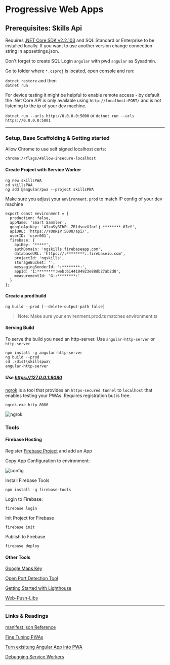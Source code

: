 # Progressive Web Apps

## Prerequisites: Skills Api

Requires [.NET Core SDK v2.2.103](https://dotnet.microsoft.com/download/thank-you/dotnet-sdk-2.2.103-windows-x64-installer) and SQL Standard or Enterprise to be installed locally. If you want to use another version change connection string in appsettings.json.

Don't forget to create SQL Login `angular` with pwd `angular` as Sysadmin.

Go to folder where `*.csproj` is located, open console and run:

`dotnet restore` and then  
`dotnet run`

For device testing it might be helpful to enable remote access - by default the .Net Core API is only available using `http://localhost:PORT/` and is not listening to the ip of your dev machine.

`dotnet run --urls http://0.0.0.0:5000` or
`dotnet run --urls https://0.0.0.0:5001`

---

### Setup, Base Scaffolding & Getting started

Allow Chrome to use self signed localhost certs:

```
chrome://flags/#allow-insecure-localhost
```

#### Create Project with Service Worker

```
ng new skillsPWA
cd skillsPWA
ng add @angular/pwa --project skillsPWA
```

Make sure you adjust your `environment.prod` to match IP config of your dev machine

```
export const environment = {
  production: false,
  appName: 'smart Sammler',
  googleApiKey: 'AIzaSyBIhPL-ZRldsuzXJoclj-********-0IeY',
  apiURL: 'https://YOURIP:5000/api/',
  userID: 'user001',
  firebase: {
    apiKey: '*****',
    authDomain: 'ngskills.firebaseapp.com',
    databaseURL: 'https://:********:.firebaseio.com',
    projectId: 'ngskills',
    storageBucket: '',
    messagingSenderId: ':********:',
    appId: '1:********:web:6144104923e88db27ab2d8',
    measurementId: 'G-:********:'
  }
};
```

#### Create a prod build

```
ng build --prod [--delete-output-path false]
```

> Note: Make sure your envirenment.prod.ts matches environment.ts

#### Serving Build

To serve the build you need an http-server. Use `angular-http-server` or `http-server`

```
npm install -g angular-http-server
ng build --prod
cd .\dist\skillspwa\
angular-http-server
```

##### Use https://127.0.0.1:8080

[ngrok](https://ngrok.com/) is a tool that provides an `https-secured tunnel` to `localhost` that enables
testing your PWAs. Requires registration but is free.

```
ngrok.exe http 8080
```

![ngrok](_images/ngrok.png)

### Tools

#### Firebase Hosting

Register [Firebase Project](https://console.firebase.google.com) and add an App

Copy App Configuration to environment:

![config](_images/firebase-config.png)

Install Firebase Tools

```
npm install -g firebase-tools
```

Login to Firebase:

```
firebase login
```

Init Project for Firebase

```
firebase init
```

Publish to Firebase

```
firebase deploy
```

#### Other Tools

[Google Maps Key](https://developers.google.com/maps/documentation/javascript/get-api-key)

[Open Port Detection Tool](https://www.yougetsignal.com/tools/open-ports/)

[Getting Started with Lighthouse](https://developers.google.com/web/tools/lighthouse/)

[Web-Push-Libs](https://github.com/web-push-libs/web-push)

---

### Links & Readings

[manifest.json Reference](https://developers.google.com/web/fundamentals/web-app-manifest/)

[Fine Tuning PWAs](https://medium.com/progressive-web-apps/2018-state-of-progressive-web-apps-f7517d43ba70)

[Turn exisitung Angular App into PWA](https://blog.angular-university.io/angular-service-worker/)

[Debugging Service Workers](https://developers.google.com/web/fundamentals/codelabs/debugging-service-workers/)
